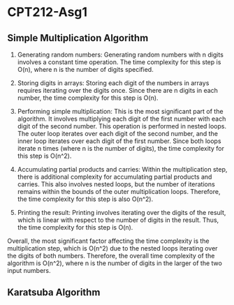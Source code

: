 # CPT212-Asg1
## Simple Multiplication Algorithm
1. Generating random numbers: Generating random numbers with n digits involves a constant time operation. The time complexity for this step is O(n), where n is the number of digits specified.

2. Storing digits in arrays: Storing each digit of the numbers in arrays requires iterating over the digits once. Since there are n digits in each number, the time complexity for this step is O(n).

3. Performing simple multiplication: This is the most significant part of the algorithm. It involves multiplying each digit of the first number with each digit of the second number. This operation is performed in nested loops. The outer loop iterates over each digit of the second number, and the inner loop iterates over each digit of the first number. Since both loops iterate n times (where n is the number of digits), the time complexity for this step is O(n^2).

4. Accumulating partial products and carries: Within the multiplication step, there is additional complexity for accumulating partial products and carries. This also involves nested loops, but the number of iterations remains within the bounds of the outer multiplication loops. Therefore, the time complexity for this step is also O(n^2).

5. Printing the result: Printing involves iterating over the digits of the result, which is linear with respect to the number of digits in the result. Thus, the time complexity for this step is O(n).

Overall, the most significant factor affecting the time complexity is the multiplication step, which is O(n^2) due to the nested loops iterating over the digits of both numbers. Therefore, the overall time complexity of the algorithm is O(n^2), where n is the number of digits in the larger of the two input numbers.

## Karatsuba Algorithm